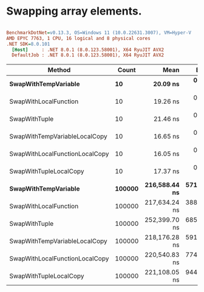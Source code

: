 # Swapping array elements.


``` ini

BenchmarkDotNet=v0.13.3, OS=Windows 11 (10.0.22631.3007), VM=Hyper-V
AMD EPYC 7763, 1 CPU, 16 logical and 8 physical cores
.NET SDK=8.0.101
  [Host]     : .NET 8.0.1 (8.0.123.58001), X64 RyuJIT AVX2
  DefaultJob : .NET 8.0.1 (8.0.123.58001), X64 RyuJIT AVX2


```
|                         Method |  Count |          Mean |      Error |     StdDev |    Gen0 |    Gen1 |    Gen2 | Allocated |
|------------------------------- |------- |--------------:|-----------:|-----------:|--------:|--------:|--------:|----------:|
|           **SwapWithTempVariable** |     **10** |      **20.09 ns** |   **0.414 ns** |   **0.367 ns** |  **0.0029** |       **-** |       **-** |      **48 B** |
|          SwapWithLocalFunction |     10 |      19.26 ns |   0.157 ns |   0.147 ns |  0.0029 |       - |       - |      48 B |
|                  SwapWithTuple |     10 |      21.46 ns |   0.493 ns |   1.421 ns |  0.0029 |       - |       - |      48 B |
|  SwapWithTempVariableLocalCopy |     10 |      16.65 ns |   0.149 ns |   0.139 ns |  0.0029 |       - |       - |      48 B |
| SwapWithLocalFunctionLocalCopy |     10 |      16.05 ns |   0.130 ns |   0.121 ns |  0.0029 |       - |       - |      48 B |
|         SwapWithTupleLocalCopy |     10 |      17.37 ns |   0.207 ns |   0.194 ns |  0.0029 |       - |       - |      48 B |
|           **SwapWithTempVariable** | **100000** | **216,588.44 ns** | **571.454 ns** | **506.579 ns** | **62.2559** | **62.2559** | **62.2559** |  **200045 B** |
|          SwapWithLocalFunction | 100000 | 217,634.24 ns | 388.429 ns | 363.337 ns | 62.2559 | 62.2559 | 62.2559 |  200045 B |
|                  SwapWithTuple | 100000 | 252,399.70 ns | 685.971 ns | 608.096 ns | 62.0117 | 62.0117 | 62.0117 |  200045 B |
|  SwapWithTempVariableLocalCopy | 100000 | 218,176.28 ns | 591.808 ns | 553.577 ns | 62.2559 | 62.2559 | 62.2559 |  200045 B |
| SwapWithLocalFunctionLocalCopy | 100000 | 220,540.83 ns | 774.479 ns | 724.448 ns | 62.2559 | 62.2559 | 62.2559 |  200045 B |
|         SwapWithTupleLocalCopy | 100000 | 221,108.05 ns | 944.938 ns | 883.896 ns | 62.2559 | 62.2559 | 62.2559 |  200045 B |
